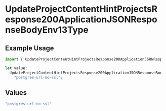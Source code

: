 # UpdateProjectContentHintProjectsResponse200ApplicationJSONResponseBodyEnv13Type

## Example Usage

```typescript
import { UpdateProjectContentHintProjectsResponse200ApplicationJSONResponseBodyEnv13Type } from "@vercel/sdk/models/operations/updateproject.js";

let value:
  UpdateProjectContentHintProjectsResponse200ApplicationJSONResponseBodyEnv13Type =
    "postgres-url-no-ssl";
```

## Values

```typescript
"postgres-url-no-ssl"
```